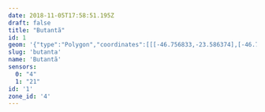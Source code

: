```yaml
---
date: 2018-11-05T17:58:51.195Z
draft: false
title: "Butantã"
id: 1
geom: '{"type":"Polygon","coordinates":[[[-46.756833,-23.586374],[-46.756856,-23.586638],[-46.750942,-23.586684],[-46.749681,-23.58664],[-46.748449,-23.5864],[-46.747702,-23.586125],[-46.745848,-23.585279],[-46.745091,-23.585117],[-46.744358,-23.585086],[-46.739767,-23.585282],[-46.738857,-23.58516],[-46.737995,-23.584893],[-46.735697,-23.58985],[-46.733082,-23.588754],[-46.732741,-23.588456],[-46.732501,-23.588143],[-46.73231,-23.587739],[-46.732123,-23.587074],[-46.731858,-23.586695],[-46.731463,-23.586295],[-46.730878,-23.58594],[-46.729687,-23.585504],[-46.72894,-23.585116],[-46.725535,-23.58238],[-46.724219,-23.583928],[-46.724203,-23.584114],[-46.724458,-23.585131],[-46.724518,-23.585895],[-46.724568,-23.585916],[-46.724445,-23.58677],[-46.7205,-23.58526],[-46.719371,-23.584985],[-46.718421,-23.584877],[-46.717894,-23.584718],[-46.717416,-23.584467],[-46.716969,-23.58414],[-46.71513,-23.583439],[-46.713008,-23.582503],[-46.712398,-23.582114],[-46.711712,-23.581443],[-46.710734,-23.579881],[-46.710289,-23.579743],[-46.710127,-23.579558],[-46.710076,-23.57926],[-46.709035,-23.578647],[-46.708295,-23.578061],[-46.708065,-23.577736],[-46.706998,-23.575395],[-46.706256,-23.573946],[-46.705987,-23.573631],[-46.705696,-23.573447],[-46.703896,-23.572611],[-46.703016,-23.57247],[-46.701839,-23.572434],[-46.700897,-23.572329],[-46.701378,-23.571722],[-46.702251,-23.570331],[-46.70297,-23.568836],[-46.704915,-23.563281],[-46.70561,-23.562166],[-46.706382,-23.561267],[-46.707257,-23.560583],[-46.708299,-23.559992],[-46.717218,-23.555757],[-46.730118,-23.549344],[-46.731581,-23.548278],[-46.732308,-23.549249],[-46.732595,-23.549833],[-46.732672,-23.550452],[-46.732588,-23.551257],[-46.732606,-23.55198],[-46.732965,-23.552767],[-46.733448,-23.553429],[-46.739494,-23.556831],[-46.740035,-23.556963],[-46.741341,-23.556947],[-46.741768,-23.557014],[-46.742407,-23.557404],[-46.743236,-23.558168],[-46.743631,-23.558378],[-46.744128,-23.558508],[-46.743835,-23.560253],[-46.743353,-23.560217],[-46.743317,-23.560407],[-46.743686,-23.560751],[-46.743625,-23.561257],[-46.742272,-23.562916],[-46.742467,-23.562886],[-46.742348,-23.56304],[-46.742159,-23.563135],[-46.741895,-23.563424],[-46.742015,-23.5635],[-46.741792,-23.563748],[-46.742529,-23.564278],[-46.741507,-23.565575],[-46.742566,-23.56636],[-46.742073,-23.566965],[-46.741991,-23.566916],[-46.741115,-23.567997],[-46.741368,-23.568403],[-46.741729,-23.568805],[-46.738979,-23.572201],[-46.738547,-23.572498],[-46.73582,-23.573862],[-46.735965,-23.574115],[-46.736969,-23.573752],[-46.737366,-23.573679],[-46.738835,-23.574088],[-46.738996,-23.574196],[-46.73977,-23.57512],[-46.74274,-23.576695],[-46.742943,-23.576958],[-46.743181,-23.577655],[-46.743349,-23.577823],[-46.743625,-23.577911],[-46.74456,-23.578016],[-46.744922,-23.578165],[-46.745048,-23.57838],[-46.745124,-23.57897],[-46.7455,-23.579175],[-46.745675,-23.5792],[-46.745911,-23.579124],[-46.74678,-23.57857],[-46.747939,-23.578139],[-46.74847,-23.578101],[-46.748867,-23.578211],[-46.749111,-23.57843],[-46.749606,-23.579067],[-46.749631,-23.579414],[-46.749413,-23.579796],[-46.749385,-23.580093],[-46.74948,-23.58029],[-46.749957,-23.580691],[-46.75004,-23.580846],[-46.750012,-23.581032],[-46.749512,-23.581822],[-46.749452,-23.582022],[-46.749458,-23.582225],[-46.749649,-23.582696],[-46.749628,-23.583311],[-46.749774,-23.583538],[-46.750114,-23.583699],[-46.750843,-23.583481],[-46.751128,-23.583521],[-46.751339,-23.583635],[-46.751639,-23.583953],[-46.751835,-23.584752],[-46.752006,-23.584913],[-46.752166,-23.58497],[-46.752459,-23.58494],[-46.753322,-23.584476],[-46.753525,-23.58442],[-46.754347,-23.584519],[-46.754336,-23.584682],[-46.754434,-23.584535],[-46.754703,-23.584598],[-46.754926,-23.584775],[-46.75532,-23.585592],[-46.755605,-23.585739],[-46.756466,-23.585914],[-46.756885,-23.586284],[-46.756833,-23.586374]]]}'
slug: 'butanta'
name: 'Butantã'
sensors:
  0: "4"
  1: "21"
id: '1'
zone_id: '4'
---
```

		